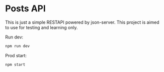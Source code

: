 # Posts API

This is just a simple RESTAPI powered by json-server.
This project is aimed to use for testing and learning only.


Run dev:

```sh
npm run dev
```


Prod start:

```sh
npm start
```

